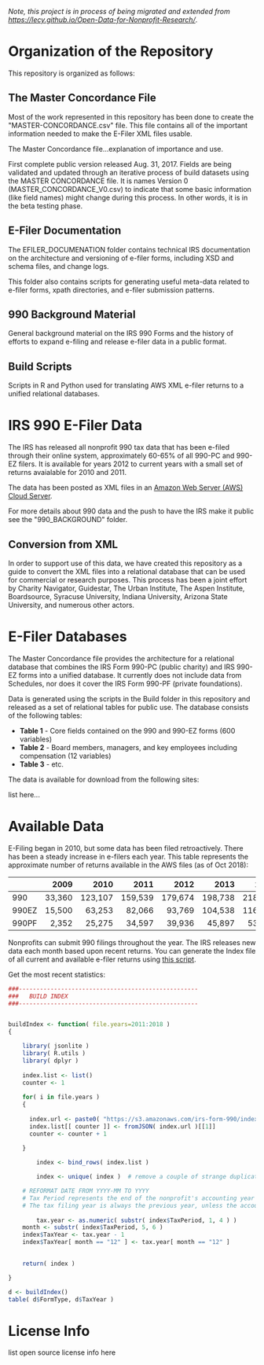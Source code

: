 *Note, this project is in process of being migrated and extended from https://lecy.github.io/Open-Data-for-Nonprofit-Research/*.

# Organization of the Repository

This repository is organized as follows:



## The Master Concordance File

Most of the work represented in this repository has been done to create the "MASTER-CONCORDANCE.csv" file. This file contains all of the important information needed to make the E-Filer XML files usable.

The Master Concordance file...explanation of importance and use.

First complete public version released Aug. 31, 2017. Fields are being validated and updated through an iterative process of build datasets using the MASTER CONCORDANCE file. It is names Version 0 (MASTER_CONCORDANCE_V0.csv) to indicate that some basic information (like field names) might change during this process. In other words, it is in the beta testing phase. 


## E-Filer Documentation

The EFILER_DOCUMENATION folder contains technical IRS documentation on the architecture and versioning of e-filer forms, including XSD and schema files, and change logs.

This folder also contains scripts for generating useful meta-data related to e-filer forms, xpath directories, and e-filer submission patterns. 



## 990 Background Material

General background material on the IRS 990 Forms and the history of efforts to expand e-filing and release e-filer data in a public format.



## Build Scripts

Scripts in R and Python used for translating AWS XML e-filer returns to a unified relational databases.



# IRS 990 E-Filer Data


The IRS has released all nonprofit 990 tax data that has been e-filed through their online system, approximately 60-65% of all 990-PC and 990-EZ filers. It is available for years 2012 to current years with a small set of returns avaialable for 2010 and 2011. 

The data has been posted as XML files in an [Amazon Web Server (AWS) Cloud Server](https://aws.amazon.com/public-datasets/irs-990/). 

For more details about 990 data and the push to have the IRS make it public see the "990_BACKGROUND" folder. 


## Conversion from XML

In order to support use of this data, we have created this repository as a guide to convert the XML files into a relational database that can be used for commercial or research purposes. This process has been a joint effort by Charity Navigator, Guidestar, The Urban Institute, The Aspen Institute, Boardsource, Syracuse University, Indiana University, Arizona State University, and numerous other actors. 






# E-Filer Databases

The Master Concordance file provides the architecture for a relational database that combines the IRS Form 990-PC (public charity) and IRS 990-EZ forms into a unified database. It currently does not include data from Schedules, nor does it cover the IRS Form 990-PF (private foundations). 

Data is generated using the scripts in the Build folder in this repository and released as a set of relational tables for public use. The database consists of the following tables:

* **Table 1** - Core fields contained on the 990 and 990-EZ forms (600 variables)
* **Table 2** - Board members, managers, and key employees including compensation (12 variables)
* **Table 3** - etc.

The data is available for download from the following sites:

list here...



# Available Data

E-Filing began in 2010, but some data has been filed retroactively. There has been a steady increase in e-filers each year. This table represents the approximate number of returns available in the AWS files (as of Oct 2018):

|      |  2009|   2010|   2011|   2012|   2013|   2014|   2015|   2016|  2017|
|:-----|-----:|------:|------:|------:|------:|------:|------:|------:|-----:|
|990   | 33,360| 123,107| 159,539| 179,674| 198,738| 218,614| 232,975| 214,585| 25,921|
|990EZ | 15,500|  63,253|  82,066|  93,769| 104,538| 116,461| 124,507| 121,530| 28,767|
|990PF |  2,352|  25,275|  34,597|  39,936|  45,897|  53,443|  58,724|  60,305| 20,608|


Nonprofits can submit 990 filings throughout the year. The IRS releases new data each month based upon recent returns. You can generate the Index file of all current and available e-filer returns using [this script](https://github.com/Nonprofit-Open-Data-Collective/irs-990-efiler-database/blob/master/Build-Efiler-Index.RMD).

Get the most recent statistics:

```r
###---------------------------------------------------
###   BUILD INDEX
###---------------------------------------------------


buildIndex <- function( file.years=2011:2018 )
{

	library( jsonlite )
	library( R.utils )
	library( dplyr )
	
	index.list <- list()
	counter <- 1
	
	for( i in file.years )
	{
	  
	  index.url <- paste0( "https://s3.amazonaws.com/irs-form-990/index_", i, ".json" )
	  index.list[[ counter ]] <- fromJSON( index.url )[[1]]
	  counter <- counter + 1
	  
	}

        index <- bind_rows( index.list )

        index <- unique( index )  # remove a couple of strange duplicates

	# REFORMAT DATE FROM YYYY-MM TO YYYY
	# Tax Period represents the end of the nonprofit's accounting year
	# The tax filing year is always the previous year, unless the accounting year ends in December
	
        tax.year <- as.numeric( substr( index$TaxPeriod, 1, 4 ) )
	month <- substr( index$TaxPeriod, 5, 6 )
	index$TaxYear <- tax.year - 1
	index$TaxYear[ month == "12" ] <- tax.year[ month == "12" ]
	

	return( index )

}

d <- buildIndex()
table( d$FormType, d$TaxYear )
```



# License Info

list open source license info here
